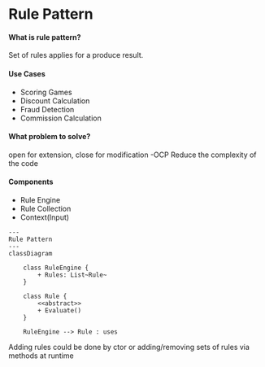 # Rule Pattern

#### What is rule pattern?
Set of rules applies for a produce result.

#### Use Cases
- Scoring Games
- Discount Calculation
- Fraud Detection
- Commission Calculation

#### What problem to solve?
open for extension, close for modification -OCP
Reduce the complexity of the code

#### Components
- Rule Engine
- Rule Collection
- Context(Input)

```mermaid
---
Rule Pattern
---
classDiagram

    class RuleEngine {
        + Rules: List~Rule~
    }

    class Rule {
        <<abstract>>
        + Evaluate()
    } 
    
    RuleEngine --> Rule : uses    

```

Adding rules could be done by ctor or adding/removing sets of rules via methods at runtime